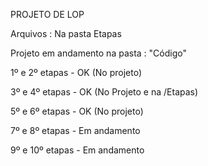 PROJETO DE LOP

Arquivos : Na pasta Etapas

Projeto em andamento na pasta : "Código"

1º e 2º etapas - OK (No projeto)

3º e 4º etapas - OK  (No Projeto e na /Etapas)

5º e 6º etapas - OK (No projeto)

7º e 8º etapas - Em andamento

9º e 10º etapas - Em andamento
